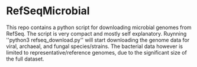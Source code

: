 # RefSeqMicrobial

This repo contains a python script for downloading microbial genomes from RefSeq. The script is very compact and mostly self explanatory. Ruynning ''python3 refseq_download.py'' will start downloading the genome data for viral, archaeal, and fungal species/strains. The bacterial data however is limited to representative/reference genomes, due to the significant size of the full dataset. 
